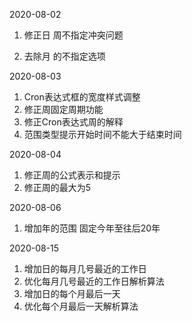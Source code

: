 2020-08-02

1. 修正日 周不指定冲突问题

2. 去除月 的不指定选项



2020-08-03

1. Cron表达式框的宽度样式调整
2. 修正周固定周期功能
3. 修正Cron表达式周的解释
4. 范围类型提示开始时间不能大于结束时间



2020-08-04

1. 修正周的公式表示和提示
2. 修正周的最大为5



2020-08-06

1. 增加年的范围 固定今年至往后20年



2020-08-15

1. 增加日的每月几号最近的工作日
2. 优化每月几号最近的工作日解析算法
3. 增加日的每个月最后一天
4. 优化每个月最后一天解析算法

